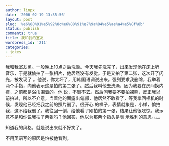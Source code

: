 ```yaml
---
author: linpx
date: '2006-02-19 13:35:56'
layout: post
slug: '%e6%88%91%e5%92%8c%e6%88%91%e7%9a%84%e5%ae%a4%e5%8f%8b'
status: publish
comments: true
title: 我和我的室友
wordpress_id: '211'
categories:
- jokes
---
```


我和我室友勇。一般晚上10点之后洗澡。今天我先洗完了，出来发现他在床上听音乐，于是就偷拍了一张相片，他居然没有发觉。于是又拍了第二张，这次开了闪光，被发现了
。他说，你太坏了，用韩国语调说出来。强列要求我删除，我举着两个手指，向他表示这是拍的第二张了。然后我叫他去洗澡，因为我要在房间换内裤，之前都是浴巾围着的。他
说，不删不去。然后问我要不要拍裸照，反正我以前拍过，所以不介意，当着他的面露出甸部，他居然不敢看了，等我拿回相机的时候，发现他已经把我之前的照片删了。很开心
的样子，表情就象是，小样，偷拍我，这不给我删了。我往回一倒，给他看了刚拍的第一张，结果让他很吃惊。我示意不是和你说我拍了两张吗？他回答，他以为那两个指头是表
示胜利的意思。。。。

  
知道我的风格，就是说出来就不好笑了。

  
不用英语写的原因是怕被他看到。

